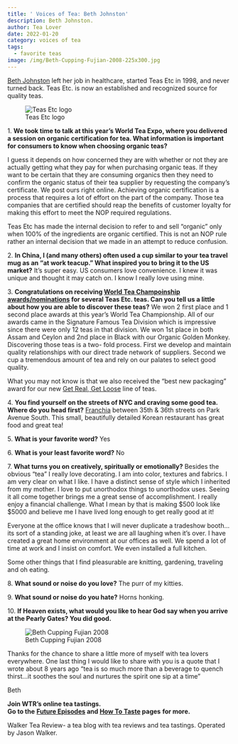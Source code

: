 ```yaml
---
title: ' Voices of Tea: Beth Johnston'
description: Beth Johnston.
author: Tea Lover
date: 2022-01-20
category: voices of tea
tags:
  - favorite teas
image: /img/Beth-Cupping-Fujian-2008-225x300.jpg
---
```


[Beth Johnston](https://www.teasetc.com/our-story) left her job in healthcare, started Teas Etc in 1998, and never turned back. Teas Etc. is now an established and recognized source for quality teas.

<!-- image -->
<figure>
    <img class="rounded" src="/img/Teas-Etc-logo.JPG" alt="Teas Etc logo">
    <figcaption>Teas Etc logo</figcaption>
</figure>

1\. **We took time to talk at this year’s World Tea Expo, where you delivered a session on organic certification for tea. What information is important for consumers to know when choosing organic teas?**

I guess it depends on how concerned they are with whether or not they are actually getting what they pay for when purchasing organic teas. If they want to be certain that they are consuming organics then they need to confirm the organic status of their tea supplier by requesting the company’s certificate. We post ours right online. Achieving organic certification is a process that requires a lot of effort on the part of the company. Those tea companies that are certified should reap the benefits of customer loyalty for making this effort to meet the NOP required regulations.

Teas Etc has made the internal decision to refer to and sell “organic” only when 100% of the ingredients are organic certified. This is not an NOP rule rather an internal decision that we made in an attempt to reduce confusion.

2\. **In China, I (and many others) often used a cup similar to your tea travel mug as an “at work teacup.” What inspired you to bring it to the US market?** It’s super easy. US consumers love convenience. I knew it was unique and thought it may catch on. I know I really love using mine.

3\. **Congratulations on receiving [World Tea Champoinship awards/nominations](http://www.worldteaexpo.com/index.php?option=com_content&view=article&id=1088:2009-world-tea-champions&catid=40:winners&Itemid=466) for several Teas Etc. teas. Can you tell us a little about how you are able to discover these teas?** We won 2 first place and 1 second place awards at this year’s World Tea Championship. All of our awards came in the Signature Famous Tea Division which is impressive since there were only 12 teas in that division. We won 1st place in both Assam and Ceylon and 2nd place in Black with our Organic Golden Monkey. Discovering those teas is a two- fold process. First we develop and maintain quality relationships with our direct trade network of suppliers. Second we cup a tremendous amount of tea and rely on our palates to select good quality.

What you may not know is that we also received the “best new packaging” award for our new [Get Real, Get Loose](http://www.teasetc.com/viewrelease.asp?id=28) line of teas.

4\. **You find yourself on the streets of NYC and craving some good tea. Where do you head first?** [Franchia](http://franchia.com/) between 35th & 36th streets on Park Avenue South. This small, beautifully detailed Korean restaurant has great food and great tea!

5\. **What is your favorite word?** Yes

6\. **What is your least favorite word?** No

7\. **What turns you on creatively, spiritually or emotionally?** Besides the obvious “tea” I really love decorating. I am into color, textures and fabrics. I am very clear on what I like. I have a distinct sense of style which I inherited from my mother. I love to put unorthodox things to unorthodox uses. Seeing it all come together brings me a great sense of accomplishment. I really enjoy a financial challenge. What I mean by that is making $500 look like $5000 and believe me I have lived long enough to get really good at it!

Everyone at the office knows that I will never duplicate a tradeshow booth…its sort of a standing joke, at least we are all laughing when it’s over. I have created a great home environment at our offices as well. We spend a lot of time at work and I insist on comfort. We even installed a full kitchen.

Some other things that I find pleasurable are knitting, gardening, traveling and oh eating.

8\. **What sound or noise do you love?** The purr of my kitties.

9\. **What sound or noise do you hate?** Horns honking.

10\. **If Heaven exists, what would you like to hear God say when you arrive at the Pearly Gates? You did good.**

<!-- image -->
<figure>
    <img class="rounded" src="/img/Beth-Cupping-Fujian-2008-225x300.jpg" alt="Beth Cupping Fujian 2008">
    <figcaption>Beth Cupping Fujian 2008</figcaption>
</figure>

Thanks for the chance to share a little more of myself with tea lovers everywhere. One last thing I would like to share with you is a quote that I wrote about 8 years ago “tea is so much more than a beverage to quench thirst…it soothes the soul and nurtures the spirit one sip at a time”

Beth

**Join WTR’s online tea tastings.**  
**Go to the** **[Future Episodes](https://web.archive.org/web/20210304152314/http://walkerteareview.com//?page_id=527) and [How To Taste](https://web.archive.org/web/20210304152314/http://walkerteareview.com//?page_id=1423) pages** **for more.**

Walker Tea Review- a tea blog with tea reviews and tea tastings. Operated by Jason Walker.
